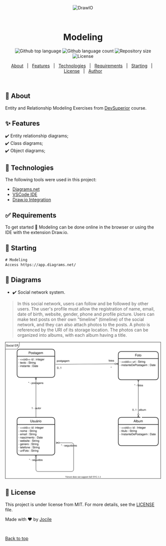 <div align="center" id="top"> 
  <img src="https://github.com/hediet/vscode-drawio/raw/HEAD/docs/drawio-png.gif" alt="DrawIO" />

&#xa0;

  <!-- <a href="https://modelagem.netlify.app">Demo</a> -->
</div>

<h1 align="center">Modeling</h1>

<p align="center">
  <img alt="Github top language" src="https://img.shields.io/github/languages/top/jocile/Modeling?color=56BEB8">

  <img alt="Github language count" src="https://img.shields.io/github/languages/count/jocile/Modeling?color=56BEB8">

  <img alt="Repository size" src="https://img.shields.io/github/repo-size/jocile/Modeling?color=56BEB8">

  <img alt="License" src="https://img.shields.io/github/license/jocile/Modeling?color=56BEB8">

  <!-- <img alt="Github issues" src="https://img.shields.io/github/issues/jocile/modelagem?color=56BEB8" /> -->

  <!-- <img alt="Github forks" src="https://img.shields.io/github/forks/jocile/modelagem?color=56BEB8" /> -->

  <!-- <img alt="Github stars" src="https://img.shields.io/github/stars/jocile/modelagem?color=56BEB8" /> -->
</p>

<!-- Status -->

<!-- <h4 align="center">
	🚧  Modelagem 🚀 Under construction...  🚧
</h4>

<hr> -->

<p align="center">
  <a href="#dart-about">About</a> &#xa0; | &#xa0; 
  <a href="#sparkles-features">Features</a> &#xa0; | &#xa0;
  <a href="#rocket-technologies">Technologies</a> &#xa0; | &#xa0;
  <a href="#white_check_mark-requirements">Requirements</a> &#xa0; | &#xa0;
  <a href="#checkered_flag-starting">Starting</a> &#xa0; | &#xa0;
  <a href="#memo-license">License</a> &#xa0; | &#xa0;
  <a href="https://github.com/jocile" target="_blank">Author</a>
</p>

<br>

## :dart: About

Entity and Relationship Modeling Exercises from [DevSuperior](https://devsuperior.com.br/) course.

## :sparkles: Features

:heavy_check_mark: Entity relationship diagrams;\
:heavy_check_mark: Class diagrams;\
:heavy_check_mark: Object diagrams;

## :rocket: Technologies

The following tools were used in this project:

- [Diagrams.net](https://app.diagrams.net/)
- [VSCode IDE](https://code.visualstudio.com/docs/editor/vscode-web)
- [Draw.io Integration](https://marketplace.visualstudio.com/items?itemName=hediet.vscode-drawio)

## :white_check_mark: Requirements

To get started :checkered_flag: Modeling can be done online in the browser or using the IDE with the extension Draw.io.

## :checkered_flag: Starting

```
# Modeling
Access https://app.diagrams.net/
```

## :checkered_flag: Diagrams

- :heavy_check_mark: Social network system.

> In this social network, users can follow and be followed by other users. The user's profile must allow the registration of name, email, date of birth, website, gender, phone and profile picture. Users can make text posts on their own "timeline" (timeline) of the social network, and they can also attach photos to the posts. A photo is referenced by the URI of its storage location. The photos can be organized into albums, with each album having a title.

![](SocialERDiagram.drawio.svg)

## :memo: License

This project is under license from MIT. For more details, see the [LICENSE](LICENSE.md) file.

Made with :heart: by <a href="https://github.com/jocile" target="_blank">Jocile</a>

&#xa0;

<a href="#top">Back to top</a>
